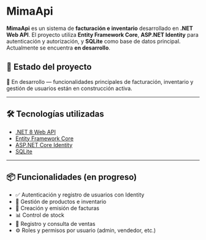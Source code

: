 # MimaApi

**MimaApi** es un sistema de **facturación e inventario** desarrollado en **.NET Web API**. El proyecto utiliza **Entity Framework Core**, **ASP.NET Identity** para autenticación y autorización, y **SQLite** como base de datos principal. Actualmente se encuentra **en desarrollo**.

## 🚧 Estado del proyecto

🔧 En desarrollo — funcionalidades principales de facturación, inventario y gestión de usuarios están en construcción activa.

---

## 🛠️ Tecnologías utilizadas

- [.NET 8 Web API](https://learn.microsoft.com/en-us/aspnet/core/web-api/)
- [Entity Framework Core](https://learn.microsoft.com/en-us/ef/core/)
- [ASP.NET Core Identity](https://learn.microsoft.com/en-us/aspnet/core/security/authentication/identity)
- [SQLite](https://www.sqlite.org/index.html)

---

## 📦 Funcionalidades (en progreso)

- ✅ Autenticación y registro de usuarios con Identity  
- 🔄 Gestión de productos e inventario  
- 🧾 Creación y emisión de facturas  
- 📊 Control de stock  
- 📁 Registro y consulta de ventas  
- ⚙️ Roles y permisos por usuario (admin, vendedor, etc.)



